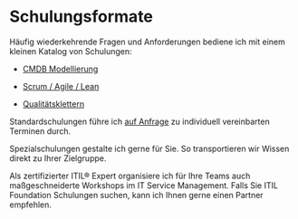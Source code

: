 # Schulungsformate

Häufig wiederkehrende Fragen und Anforderungen bediene ich mit einem kleinen Katalog von Schulungen:

* [CMDB Modellierung](/cmdb/modellierung/)

* [Scrum / Agile / Lean](/scrum-agile-lean-training/)

* [Qualitätsklettern](/qualitaetsklettern/)

Standardschulungen führe ich [auf Anfrage](https://goegetap.atlassian.net/servicedesk/customer/portal/1/group/1/create/19) zu individuell vereinbarten Terminen durch.

Spezialschulungen gestalte ich gerne für Sie. So transportieren wir Wissen direkt zu Ihrer Zielgruppe.

Als zertifizierter ITIL® Expert organisiere ich für Ihre Teams auch maßgeschneiderte Workshops im IT Service Management. Falls Sie ITIL Foundation Schulungen suchen, kann ich Ihnen gerne einen Partner empfehlen.
